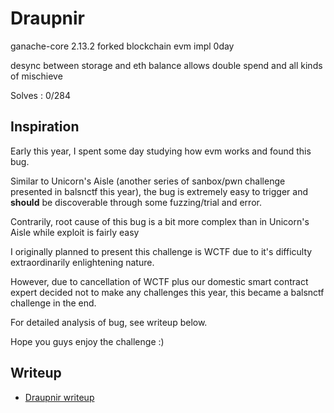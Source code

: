 # Draupnir

ganache-core 2.13.2 forked blockchain evm impl 0day 

desync between storage and eth balance allows double spend and all kinds of mischieve

Solves : 0/284

## Inspiration

Early this year, I spent some day studying how evm works and found this bug.

Similar to Unicorn's Aisle (another series of sanbox/pwn challenge presented in balsnctf this year), the bug is extremely easy to trigger and **should** be discoverable through some fuzzing/trial and error.

Contrarily, root cause of this bug is a bit more complex than in Unicorn's Aisle while exploit is fairly easy

I originally planned to present this challenge is WCTF due to it's difficulty extraordinarily enlightening nature.

However, due to cancellation of WCTF plus our domestic smart contract expert decided not to make any challenges this year, this became a balsnctf challenge in the end.

For detailed analysis of bug, see writeup below.

Hope you guys enjoy the challenge :)

## Writeup

* [Draupnir writeup](Draupnir.pdf)
